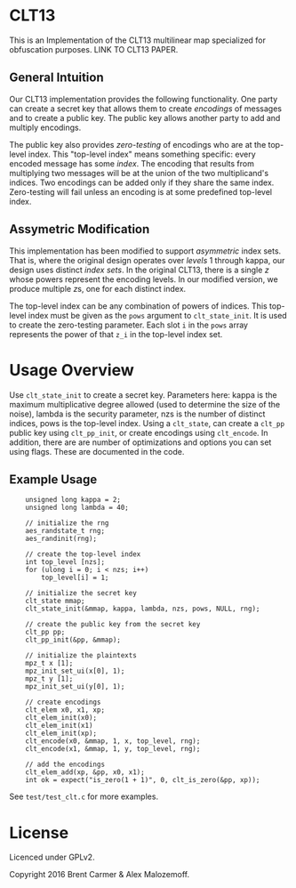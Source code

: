 CLT13
=====
This is an Implementation of the CLT13 multilinear map specialized for
obfuscation purposes. LINK TO CLT13 PAPER.

General Intuition
-----------------
Our CLT13 implementation provides the following functionality. One party can
create a secret key that allows them to create *encodings* of messages and to
create a public key. The public key allows another party to add and multiply
encodings.

The public key also provides *zero-testing* of encodings who are at the
top-level index. This "top-level index" means something specific: every encoded
message has some *index*.  The encoding that results from multiplying two
messages will be at the union of the two multiplicand's indices. Two encodings
can be added only if they share the same index. Zero-testing will fail unless
an encoding is at some predefined top-level index.

Assymetric Modification
-----------------------
This implementation has been modified to support *asymmetric* index sets. That
is, where the original design operates over *levels* 1 through kappa, our
design uses distinct *index sets*. In the original CLT13, there is a single
*z* whose powers represent the encoding levels. In our modified version, we
produce multiple *z*s, one for each distinct index.

The top-level index can be any combination of powers of indices. This top-level
index must be given as the `pows` argument to `clt_state_init`. It is used to
create the zero-testing parameter. Each slot `i` in the `pows` array represents
the power of that `z_i` in the top-level index set.

Usage Overview
==============
Use `clt_state_init` to create a secret key. Parameters here: kappa is the
maximum multiplicative degree allowed (used to determine the size of the
noise), lambda is the security parameter, nzs is the number of distinct
indices, pows is the top-level index. Using a `clt_state`, can create
a `clt_pp` public key using `clt_pp_init`, or create encodings using
`clt_encode`. In addition, there are are number of optimizations and options
you can set using flags. These are documented in the code.

Example Usage
-------------
```
    unsigned long kappa = 2;
    unsigned long lambda = 40; 

    // initialize the rng
    aes_randstate_t rng;
    aes_randinit(rng);

    // create the top-level index
    int top_level [nzs];
    for (ulong i = 0; i < nzs; i++) 
        top_level[i] = 1;

    // initialize the secret key
    clt_state mmap;
    clt_state_init(&mmap, kappa, lambda, nzs, pows, NULL, rng);

    // create the public key from the secret key
    clt_pp pp;
    clt_pp_init(&pp, &mmap);

    // initialize the plaintexts
    mpz_t x [1];
    mpz_init_set_ui(x[0], 1);
    mpz_t y [1];
    mpz_init_set_ui(y[0], 1);

    // create encodings
    clt_elem x0, x1, xp;
    clt_elem_init(x0);
    clt_elem_init(x1)
    clt_elem_init(xp);
    clt_encode(x0, &mmap, 1, x, top_level, rng);
    clt_encode(x1, &mmap, 1, y, top_level, rng);

    // add the encodings
    clt_elem_add(xp, &pp, x0, x1);
    int ok = expect("is_zero(1 + 1)", 0, clt_is_zero(&pp, xp));
```

See `test/test_clt.c` for more examples.

License
=======
Licenced under GPLv2.

Copyright 2016 Brent Carmer & Alex Malozemoff.
